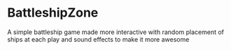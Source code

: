 # BattleshipZone
A simple battleship game made more interactive with random placement of ships at each play and sound effects to make it more awesome
